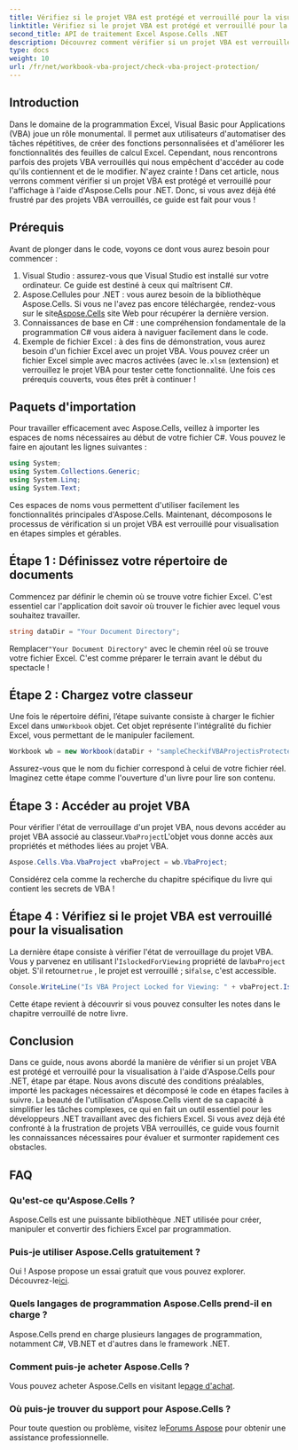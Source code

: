 ```yaml
---
title: Vérifiez si le projet VBA est protégé et verrouillé pour la visualisation
linktitle: Vérifiez si le projet VBA est protégé et verrouillé pour la visualisation
second_title: API de traitement Excel Aspose.Cells .NET
description: Découvrez comment vérifier si un projet VBA est verrouillé dans Excel à l'aide d'Aspose.Cells pour .NET avec notre guide complet étape par étape. Libérez votre potentiel.
type: docs
weight: 10
url: /fr/net/workbook-vba-project/check-vba-project-protection/
---
```

## Introduction
Dans le domaine de la programmation Excel, Visual Basic pour Applications (VBA) joue un rôle monumental. Il permet aux utilisateurs d'automatiser des tâches répétitives, de créer des fonctions personnalisées et d'améliorer les fonctionnalités des feuilles de calcul Excel. Cependant, nous rencontrons parfois des projets VBA verrouillés qui nous empêchent d'accéder au code qu'ils contiennent et de le modifier. N'ayez crainte ! Dans cet article, nous verrons comment vérifier si un projet VBA est protégé et verrouillé pour l'affichage à l'aide d'Aspose.Cells pour .NET. Donc, si vous avez déjà été frustré par des projets VBA verrouillés, ce guide est fait pour vous !
## Prérequis
Avant de plonger dans le code, voyons ce dont vous aurez besoin pour commencer :
1. Visual Studio : assurez-vous que Visual Studio est installé sur votre ordinateur. Ce guide est destiné à ceux qui maîtrisent C#.
2.  Aspose.Cellules pour .NET : vous aurez besoin de la bibliothèque Aspose.Cells. Si vous ne l'avez pas encore téléchargée, rendez-vous sur le site[Aspose.Cells](https://releases.aspose.com/cells/net/) site Web pour récupérer la dernière version.
3. Connaissances de base en C# : une compréhension fondamentale de la programmation C# vous aidera à naviguer facilement dans le code.
4.  Exemple de fichier Excel : à des fins de démonstration, vous aurez besoin d'un fichier Excel avec un projet VBA. Vous pouvez créer un fichier Excel simple avec macros activées (avec le`.xlsm` (extension) et verrouillez le projet VBA pour tester cette fonctionnalité.
Une fois ces prérequis couverts, vous êtes prêt à continuer !
## Paquets d'importation
Pour travailler efficacement avec Aspose.Cells, veillez à importer les espaces de noms nécessaires au début de votre fichier C#. Vous pouvez le faire en ajoutant les lignes suivantes :
```csharp
using System;
using System.Collections.Generic;
using System.Linq;
using System.Text;
```
Ces espaces de noms vous permettent d'utiliser facilement les fonctionnalités principales d'Aspose.Cells.
Maintenant, décomposons le processus de vérification si un projet VBA est verrouillé pour visualisation en étapes simples et gérables.
## Étape 1 : Définissez votre répertoire de documents
Commencez par définir le chemin où se trouve votre fichier Excel. C'est essentiel car l'application doit savoir où trouver le fichier avec lequel vous souhaitez travailler.
```csharp
string dataDir = "Your Document Directory";
```
 Remplacer`"Your Document Directory"` avec le chemin réel où se trouve votre fichier Excel. C'est comme préparer le terrain avant le début du spectacle !
## Étape 2 : Chargez votre classeur
 Une fois le répertoire défini, l’étape suivante consiste à charger le fichier Excel dans un`Workbook` objet. Cet objet représente l'intégralité du fichier Excel, vous permettant de le manipuler facilement.
```csharp
Workbook wb = new Workbook(dataDir + "sampleCheckifVBAProjectisProtected.xlsm");
```
Assurez-vous que le nom du fichier correspond à celui de votre fichier réel. Imaginez cette étape comme l'ouverture d'un livre pour lire son contenu.
## Étape 3 : Accéder au projet VBA
 Pour vérifier l'état de verrouillage d'un projet VBA, nous devons accéder au projet VBA associé au classeur.`VbaProject`L'objet vous donne accès aux propriétés et méthodes liées au projet VBA.
```csharp
Aspose.Cells.Vba.VbaProject vbaProject = wb.VbaProject;
```
Considérez cela comme la recherche du chapitre spécifique du livre qui contient les secrets de VBA !
## Étape 4 : Vérifiez si le projet VBA est verrouillé pour la visualisation
 La dernière étape consiste à vérifier l'état de verrouillage du projet VBA. Vous y parvenez en utilisant l'`IslockedForViewing` propriété de la`VbaProject` objet. S'il retourne`true` , le projet est verrouillé ; si`false`, c'est accessible.
```csharp
Console.WriteLine("Is VBA Project Locked for Viewing: " + vbaProject.IslockedForViewing);
```
Cette étape revient à découvrir si vous pouvez consulter les notes dans le chapitre verrouillé de notre livre.
## Conclusion
Dans ce guide, nous avons abordé la manière de vérifier si un projet VBA est protégé et verrouillé pour la visualisation à l'aide d'Aspose.Cells pour .NET, étape par étape. Nous avons discuté des conditions préalables, importé les packages nécessaires et décomposé le code en étapes faciles à suivre. La beauté de l'utilisation d'Aspose.Cells vient de sa capacité à simplifier les tâches complexes, ce qui en fait un outil essentiel pour les développeurs .NET travaillant avec des fichiers Excel.
Si vous avez déjà été confronté à la frustration de projets VBA verrouillés, ce guide vous fournit les connaissances nécessaires pour évaluer et surmonter rapidement ces obstacles.
## FAQ
### Qu'est-ce qu'Aspose.Cells ?
Aspose.Cells est une puissante bibliothèque .NET utilisée pour créer, manipuler et convertir des fichiers Excel par programmation.
### Puis-je utiliser Aspose.Cells gratuitement ?
 Oui ! Aspose propose un essai gratuit que vous pouvez explorer. Découvrez-le[ici](https://releases.aspose.com/).
### Quels langages de programmation Aspose.Cells prend-il en charge ?
Aspose.Cells prend en charge plusieurs langages de programmation, notamment C#, VB.NET et d'autres dans le framework .NET.
### Comment puis-je acheter Aspose.Cells ?
 Vous pouvez acheter Aspose.Cells en visitant le[page d'achat](https://purchase.aspose.com/buy).
### Où puis-je trouver du support pour Aspose.Cells ?
 Pour toute question ou problème, visitez le[Forums Aspose](https://forum.aspose.com/c/cells/9) pour obtenir une assistance professionnelle.
